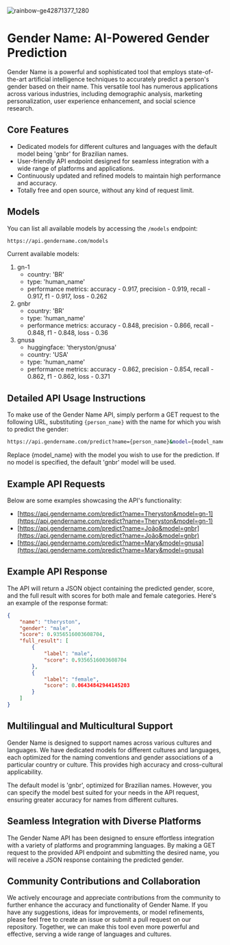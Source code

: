 ![rainbow-ge42871377_1280](https://github.com/Theryston/gender-name/assets/72868196/136e2a71-ee91-405a-820a-5b3f26cc3c90)

# Gender Name: AI-Powered Gender Prediction

Gender Name is a powerful and sophisticated tool that employs state-of-the-art artificial intelligence techniques to accurately predict a person's gender based on their name. This versatile tool has numerous applications across various industries, including demographic analysis, marketing personalization, user experience enhancement, and social science research.

## Core Features

- Dedicated models for different cultures and languages with the default model being 'gnbr' for Brazilian names.
- User-friendly API endpoint designed for seamless integration with a wide range of platforms and applications.
- Continuously updated and refined models to maintain high performance and accuracy.
- Totally free and open source, without any kind of request limit.

## Models

You can list all available models by accessing the `/models` endpoint:

```bash
https://api.gendername.com/models
```

Current available models:

1. gn-1
    - country: 'BR'
    - type: 'human_name'
    - performance metrics: accuracy - 0.917, precision - 0.919, recall - 0.917, f1 - 0.917, loss - 0.262
2. gnbr
    - country: 'BR'
    - type: 'human_name'
    - performance metrics: accuracy - 0.848, precision - 0.866, recall - 0.848, f1 - 0.848, loss - 0.36
3. gnusa
    - huggingface: 'theryston/gnusa'
    - country: 'USA'
    - type: 'human_name'
    - performance metrics: accuracy - 0.862, precision - 0.854, recall - 0.862, f1 - 0.862, loss - 0.371

## Detailed API Usage Instructions

To make use of the Gender Name API, simply perform a GET request to the following URL, substituting `{person_name}` with the name for which you wish to predict the gender:

```bash
https://api.gendername.com/predict?name={person_name}&model={model_name}
```

Replace {model_name} with the model you wish to use for the prediction. If no model is specified, the default 'gnbr' model will be used.

## Example API Requests

Below are some examples showcasing the API's functionality:

- [https://api.gendername.com/predict?name=Theryston&model=gn-1](https://api.gendername.com/predict?name=Theryston&model=gn-1)
- [https://api.gendername.com/predict?name=João&model=gnbr](https://api.gendername.com/predict?name=João&model=gnbr)
- [https://api.gendername.com/predict?name=Mary&model=gnusa](https://api.gendername.com/predict?name=Mary&model=gnusa)

## Example API Response

The API will return a JSON object containing the predicted gender, score, and the full result with scores for both male and female categories. Here's an example of the response format:

```json
{
    "name": "theryston",
    "gender": "male",
    "score": 0.9356516003608704,
    "full_result": [
        {
            "label": "male",
            "score": 0.9356516003608704
        },
        {
            "label": "female",
            "score": 0.06434842944145203
        }
    ]
}
```

## Multilingual and Multicultural Support

Gender Name is designed to support names across various cultures and languages. We have dedicated models for different cultures and languages, each optimized for the naming conventions and gender associations of a particular country or culture. This provides high accuracy and cross-cultural applicability.

The default model is 'gnbr', optimized for Brazilian names. However, you can specify the model best suited for your needs in the API request, ensuring greater accuracy for names from different cultures.

## Seamless Integration with Diverse Platforms

The Gender Name API has been designed to ensure effortless integration with a variety of platforms and programming languages. By making a GET request to the provided API endpoint and submitting the desired name, you will receive a JSON response containing the predicted gender.

## Community Contributions and Collaboration

We actively encourage and appreciate contributions from the community to further enhance the accuracy and functionality of Gender Name. If you have any suggestions, ideas for improvements, or model refinements, please feel free to create an issue or submit a pull request on our repository. Together, we can make this tool even more powerful and effective, serving a wide range of languages and cultures.
